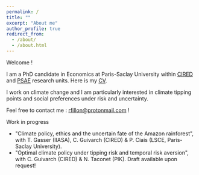 ```yaml
---
permalink: /
title: ""
excerpt: "About me"
author_profile: true
redirect_from: 
  - /about/
  - /about.html
---
```


Welcome !


I am a PhD candidate in Economics at Paris-Saclay University within [CIRED](http://www.centre-cired.fr) and [PSAE](http://www2.agroparistech.fr/PSAE-Paris-Saclay-Applied-Economics.html) research units. Here is my [CV](https://RomainFillon.github.io/files/CV_academique.pdf).

I work on climate change and I am particularly interested in climate tipping points and social preferences under risk and uncertainty.


Feel free to contact me : rfillon@protonmail.com !



Work in progress 
+ "Climate policy, ethics and the uncertain fate of the Amazon rainforest", with T. Gasser (IIASA), C. Guivarch (CIRED) & P. Ciais (LSCE, Paris-Saclay University).
+ "Optimal climate policy under tipping risk and temporal risk aversion", with C. Guivarch (CIRED) & N. Taconet (PIK). Draft available upon request!
